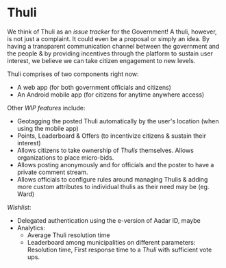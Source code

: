 Thuli
=====

We think of Thuli as an *issue tracker* for the Government! A thuli, however, is not just a complaint. It could even be a proposal or simply an idea. By having a transparent communication channel between the government and the people & by providing incentives through the platform to sustain user interest, we believe we can take citizen engagement to new levels.

Thuli comprises of two components right now:
  - A web app (for both government officials and citizens)
  - An Android mobile app (for citizens for anytime anywhere access)

Other *WIP features* include:
  - Geotagging the posted Thuli automatically by the user's location (when using the mobile app)
  - Points, Leaderboard & Offers (to incentivize citizens & sustain their interest)
  - Allows citizens to take ownership of *Thulis* themselves. Allows organizations to place micro-bids.
  - Allows posting anonymously and for officials and the poster to have a private comment stream.
  - Allows officials to configure rules around managing Thulis & adding more custom attributes to individual thulis as their need may be (eg. Ward)

*Wishlist*:
  - Delegated authentication using the e-version of Aadar ID, maybe
  - Analytics:
    - Average Thuli resolution time
    - Leaderboard among municipalities on different parameters: Resolution time, First response time to a *Thuli* with sufficient vote ups.